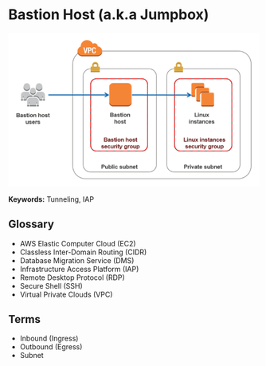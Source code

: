 # Bastion Host (a.k.a Jumpbox)

![Bastion Host](/assets/images/aws/bastion-host.jpg)

**Keywords:** Tunneling, IAP

## Glossary

- AWS Elastic Computer Cloud (EC2)
- Classless Inter-Domain Routing (CIDR)
- Database Migration Service (DMS)
- Infrastructure Access Platform (IAP)
- Remote Desktop Protocol (RDP)
- Secure Shell (SSH)
- Virtual Private Clouds (VPC)

## Terms

- Inbound (Ingress)
- Outbound (Egress)
- Subnet
